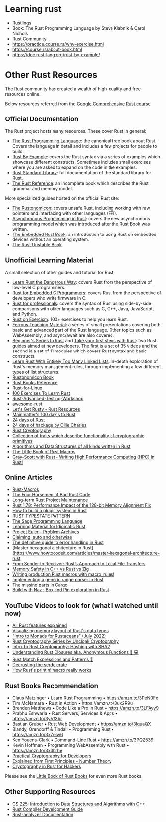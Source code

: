 # Learning rust

- Rustlings
- Book: The Rust Programming Language by Steve Klabnik & Carol Nichols
- Rust Community
- https://practice.course.rs/why-exercise.html
- https://course.rs/about-book.html
- https://doc.rust-lang.org/rust-by-example/

# Other Rust Resources

The Rust community has created a wealth of high-quality and free resources online.

Below resources referred from the [Google Comprehensive Rust course](https://github.com/google/comprehensive-rust/blob/main/src/other-resources.md)

## Official Documentation

The Rust project hosts many resources. These cover Rust in general:

- [The Rust Programming Language](https://doc.rust-lang.org/book/): the canonical free book about Rust. Covers the language in detail and includes a few projects for people to build.
- [Rust By Example](https://doc.rust-lang.org/rust-by-example/): covers the Rust syntax via a series of examples which showcase different constructs. Sometimes includes small exercises where you are asked to expand on the code in the examples.
- [Rust Standard Library](https://doc.rust-lang.org/std/): full documentation of the standard library for Rust.
- [The Rust Reference](https://doc.rust-lang.org/reference/): an incomplete book which describes the Rust grammar and memory model.

More specialized guides hosted on the official Rust site:

- [The Rustonomicon](https://doc.rust-lang.org/nomicon/): covers unsafe Rust, including working with raw pointers and interfacing with other languages (FFI).
- [Asynchronous Programming in Rust](https://rust-lang.github.io/async-book/): covers the new asynchronous programming model which was introduced after the Rust Book was written.
- [The Embedded Rust Book](https://doc.rust-lang.org/stable/embedded-book/): an introduction to using Rust on embedded devices without an operating system.
- [The Rust Unstable Book](https://doc.rust-lang.org/unstable-book/library-features/test.html)

## Unofficial Learning Material

A small selection of other guides and tutorial for Rust:

- [Learn Rust the Dangerous Way](http://cliffle.com/p/dangerust/): covers Rust from the perspective of low-level C programmers.
- [Rust for Embedded C Programmers](https://docs.opentitan.org/doc/ug/rust_for_c/): covers Rust from the perspective of developers who write firmware in C.
- [Rust for professionals](https://overexact.com/rust-for-professionals/): covers the syntax of Rust using side-by-side comparisons with other languages such as C, C++, Java, JavaScript, and Python.
- [Rust on Exercism](https://exercism.org/tracks/rust): 100+ exercises to help you learn Rust.
- [Ferrous Teaching Material](https://ferrous-systems.github.io/teaching-material/index.html): a series of small presentations covering both basic and advanced part of the Rust language. Other topics such as WebAssembly, and async/await are also covered.
- [Beginner's Series to Rust](https://docs.microsoft.com/en-us/shows/beginners-series-to-rust/) and [Take your first steps with Rust](https://docs.microsoft.com/en-us/learn/paths/rust-first-steps/): two Rust guides aimed at new developers. The first is a set of 35 videos and the second is a set of 11 modules which covers Rust syntax and basic constructs.
- [Learn Rust With Entirely Too Many Linked Lists](https://rust-unofficial.github.io/too-many-lists/): in-depth exploration of Rust's memory management rules, through implementing a few different types of list structures.
- [Rustonomicon Book](https://doc.rust-lang.org/nomicon/intro.html)
- [Rust Books Reference](https://github.com/sger/RustBooks?tab=readme-ov-file#starter-books)
- [Rust-for-Linux](https://rust-for-linux.com/)
- [100 Exercises To Learn Rust](https://rust-exercises.com/)
- [Rust-Advanced-Testing-Workshop](https://github.com/mainmatter/rust-advanced-testing-workshop)
- [awesome-rust](https://github.com/rust-unofficial/awesome-rust)
- [Let's Get Rusty - Rust Resources](https://letsgetrusty.kartra.com/page/XDk8)
- [Mainmatter's 100 day's to Rust](https://github.com/mainmatter/100-exercises-to-learn-rust)
- [24 days of Rust](https://zsiciarz.github.io/24daysofrust/index.html)
- [24 days of hackage by Ollie Charles](https://blog.ocharles.org.uk/)
- [Rust Cryptography](https://cryptography.rs/)
- [Collection of traits which describe functionality of cryptographic primitives](https://github.com/RustCrypto/traits/tree/master)
- [Algorithms and Data Structures of all kinds written in Rust](https://github.com/alexfertel/rust-algorithms)
- [The Little Book of Rust Macros](https://danielkeep.github.io/tlborm/book/README.html)
- [Gray-Scott with Rust - Writing High Performance Computing (HPC) in Rust!](https://grayscott-with-rust-grasland-5e6591fc7054976525da4f6c87122ea76c.pages.in2p3.fr/)


## Online Articles
- [Rust-Macros](https://earthly.dev/blog/rust-macros/)
- [The Four Horsemen of Bad Rust Code](https://fosdem.org/2024/schedule/event/fosdem-2024-2434-the-four-horsemen-of-bad-rust-code/)
- [Long-term Rust Project Maintenance](https://corrode.dev/blog/long-term-rust-maintenance/)
- [Rust 1.78: Performance Impact of the 128-bit Memory Alignment Fix](https://codspeed.io/blog/rust-1-78-performance-impact-of-the-128-bit-memory-alignment-fix)
- [How to build a plugin system in Rust](https://www.arroyo.dev/blog/rust-plugin-systems)
- [RUST TYPESTATE PATTERN](https://developerlife.com/2024/05/28/typestate-pattern-rust/)
- [The Sage Programming Language](https://adam-mcdaniel.github.io/sage/sage/index.html)
- [Learning Material for Idiomatic Rust](https://corrode.dev/blog/idiomatic-rust-resources/)
- [Project Euler - Problem Archives](https://projecteuler.net/archives)
- [Claiming, auto and otherwise](https://smallcultfollowing.com/babysteps/blog/2024/06/21/claim-auto-and-otherwise/)
- [The definitive guide to error handling in Rust](https://www.howtocodeit.com/articles/the-definitive-guide-to-rust-error-handling)
- [Master hexagonal architecture in Rust](https://www.howtocodeit.com/articles/master-hexagonal-architecture-rust
- [From Sender to Receiver: Rust’s Approach to Local File Transfers](https://levelup.gitconnected.com/from-sender-to-receiver-rusts-approach-to-local-file-transfers-e6a778020d90)
- [Memory Safety in C++ vs Rust vs Zig](https://medium.com/@shyamsundarb/memory-safety-in-c-vs-rust-vs-zig-f78fa903f41e)
- [Writing production Rust macros with macro_rules!](https://www.howtocodeit.com/articles/writing-production-rust-macros-with-macro-rules)
- [Implementing a generic range parser in Rust](https://blog.veeso.dev/blog/en/implementing-a-generic-range-parser-in-rust/)
- [The missing parts in Cargo](https://weihanglo.tw/posts/2024/the-missing-parts-in-cargo/)
- [Build with Naz : Box and Pin exploration in Rust](https://developerlife.com/2024/07/16/pin-box-dynamic-duo/)

## YouTube Videos to look for (what I watched until now)
- [All Rust features explained](https://www.youtube.com/watch?v=784JWR4oxOI)
- [Visualizing memory layout of Rust's data types](https://www.youtube.com/watch?v=7_o-YRxf_cc)
- ["Intro to Monads for Rustaceans" (July 2022)](https://www.youtube.com/watch?v=4Ky8kvDcshg)
- [Rust Cryptography Series by Uncloak Cryptography](https://youtube.com/playlist?list=PLzJmbuzo05ReLE7dqX3WRTYXfHsQYuag7&si=SPtTM1_835vI_DT1)
- [Intro To Rust Cryptography: Hashing with SHA2](https://www.youtube.com/watch?v=pmBxPUaIvaI)
- [Understanding Rust Closures aka. Anonymous Functions 🦀 💻](https://www.youtube.com/watch?v=qXNUHfpalts)
- [Rust Match Expressions and Patterns 🦀](https://www.youtube.com/watch?v=pf8eQwWkTaY)
- [Decrusting the serde crate](https://www.youtube.com/watch?v=BI_bHCGRgMY)
- [How Rust's println! macro really works](https://www.youtube.com/watch?v=WB0l1_YbHok)

## Rust Books Recommendation
- Claus Matzinger • Learn Rust Programming • https://amzn.to/3PeN0Fx
- Tim McNamara • Rust in Action • https://amzn.to/3ux2R9u
- Brenden Matthews • Code Like a Pro in Rust • https://amzn.to/3LFAyy9
- Prabhu Eshwarla • Rust Servers, Services & Apps • https://amzn.to/3yV13br
- Bastian Gruber • Rust Web Development • https://amzn.to/3lquaQX
- Blandy, Orendorff & Tindall • Programming Rust • https://amzn.to/3x7r6w6
- Ken Youens-Clark • Command-Line Rust • https://amzn.to/3PQZ539
- Kevin Hoffman • Programming WebAssembly with Rust • https://amzn.to/3x3brhe
- [Practical Cryptography for Developers](https://cryptobook.nakov.com/)
- [Explained from First Principles - Number Theory](https://explained-from-first-principles.com/number-theory/)
- [Cryptography in Rust for Hackers](https://cryptographyinrustforhackers.com/index.html)

Please see the [Little Book of Rust Books](https://lborb.github.io/book/) for even more Rust books.

## Other Supporting Resources
- [CS 225: Introduction to Data Structures and Algorithms with C++](https://courses.grainger.illinois.edu/cs225/fa2022/pages/lectures.html)
- [Rust Compiler Development Guide](https://rustc-dev-guide.rust-lang.org/getting-started.html)
- [Rust-analyzer Documentation](https://rust-analyzer.github.io/)